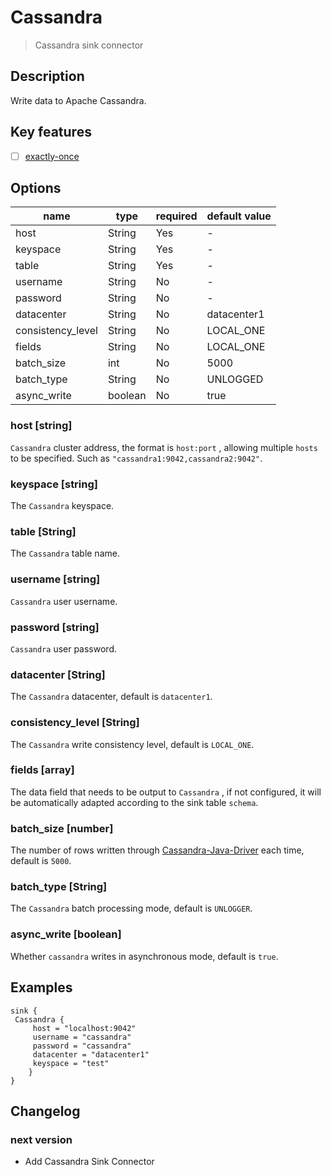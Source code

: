 # Cassandra

> Cassandra sink connector

## Description

Write data to Apache Cassandra.

## Key features

- [ ] [exactly-once](../../concept/connector-v2-features.md)

## Options

|       name        |  type   | required | default value |
|-------------------|---------|----------|---------------|
| host              | String  | Yes      | -             |
| keyspace          | String  | Yes      | -             |
| table             | String  | Yes      | -             |
| username          | String  | No       | -             |
| password          | String  | No       | -             |
| datacenter        | String  | No       | datacenter1   |
| consistency_level | String  | No       | LOCAL_ONE     |
| fields            | String  | No       | LOCAL_ONE     |
| batch_size        | int     | No       | 5000          |
| batch_type        | String  | No       | UNLOGGED      |
| async_write       | boolean | No       | true          |

### host [string]

`Cassandra` cluster address, the format is `host:port` , allowing multiple `hosts` to be specified. Such as
`"cassandra1:9042,cassandra2:9042"`.

### keyspace [string]

The `Cassandra` keyspace.

### table [String]

The `Cassandra` table name.

### username [string]

`Cassandra` user username.

### password [string]

`Cassandra` user password.

### datacenter [String]

The `Cassandra` datacenter, default is `datacenter1`.

### consistency_level [String]

The `Cassandra` write consistency level, default is `LOCAL_ONE`.

### fields [array]

The data field that needs to be output to `Cassandra` , if not configured, it will be automatically adapted
according to the sink table `schema`.

### batch_size [number]

The number of rows written through [Cassandra-Java-Driver](https://github.com/datastax/java-driver) each time,
default is `5000`.

### batch_type [String]

The `Cassandra` batch processing mode, default is `UNLOGGER`.

### async_write [boolean]

Whether `cassandra` writes in asynchronous mode, default is `true`.

## Examples

```hocon
sink {
 Cassandra {
     host = "localhost:9042"
     username = "cassandra"
     password = "cassandra"
     datacenter = "datacenter1"
     keyspace = "test"
    }
}
```

## Changelog

### next version

- Add Cassandra Sink Connector

